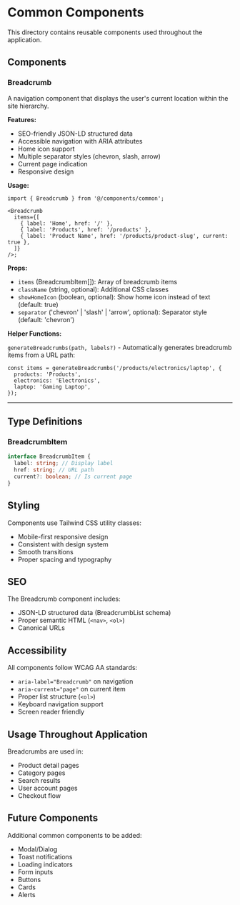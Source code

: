# Common Components

This directory contains reusable components used throughout the application.

## Components

### Breadcrumb

A navigation component that displays the user's current location within the site hierarchy.

**Features:**

- SEO-friendly JSON-LD structured data
- Accessible navigation with ARIA attributes
- Home icon support
- Multiple separator styles (chevron, slash, arrow)
- Current page indication
- Responsive design

**Usage:**

```tsx
import { Breadcrumb } from '@/components/common';

<Breadcrumb
  items={[
    { label: 'Home', href: '/' },
    { label: 'Products', href: '/products' },
    { label: 'Product Name', href: '/products/product-slug', current: true },
  ]}
/>;
```

**Props:**

- `items` (BreadcrumbItem[]): Array of breadcrumb items
- `className` (string, optional): Additional CSS classes
- `showHomeIcon` (boolean, optional): Show home icon instead of text (default: true)
- `separator` ('chevron' | 'slash' | 'arrow', optional): Separator style (default: 'chevron')

**Helper Functions:**

`generateBreadcrumbs(path, labels?)` - Automatically generates breadcrumb items from a URL path:

```tsx
const items = generateBreadcrumbs('/products/electronics/laptop', {
  products: 'Products',
  electronics: 'Electronics',
  laptop: 'Gaming Laptop',
});
```

---

## Type Definitions

### BreadcrumbItem

```typescript
interface BreadcrumbItem {
  label: string; // Display label
  href: string; // URL path
  current?: boolean; // Is current page
}
```

## Styling

Components use Tailwind CSS utility classes:

- Mobile-first responsive design
- Consistent with design system
- Smooth transitions
- Proper spacing and typography

## SEO

The Breadcrumb component includes:

- JSON-LD structured data (BreadcrumbList schema)
- Proper semantic HTML (`<nav>`, `<ol>`)
- Canonical URLs

## Accessibility

All components follow WCAG AA standards:

- `aria-label="Breadcrumb"` on navigation
- `aria-current="page"` on current item
- Proper list structure (`<ol>`)
- Keyboard navigation support
- Screen reader friendly

## Usage Throughout Application

Breadcrumbs are used in:

- Product detail pages
- Category pages
- Search results
- User account pages
- Checkout flow

## Future Components

Additional common components to be added:

- Modal/Dialog
- Toast notifications
- Loading indicators
- Form inputs
- Buttons
- Cards
- Alerts
